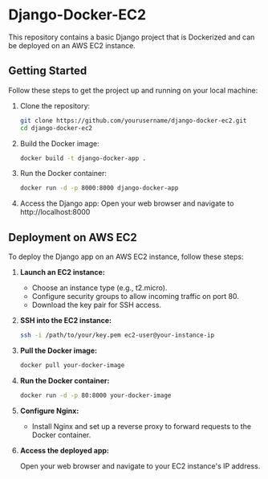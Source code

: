 # Django-Docker-EC2


This repository contains a basic Django project that is Dockerized and can be deployed on an AWS EC2 instance.

## Getting Started

Follow these steps to get the project up and running on your local machine:

1. Clone the repository:
   ```bash
   git clone https://github.com/yourusername/django-docker-ec2.git
   cd django-docker-ec2
   ```
2. Build the Docker image:
   ```bash
   docker build -t django-docker-app .
   ```
3. Run the Docker container:
   ```bash
   docker run -d -p 8000:8000 django-docker-app
   ```

4. Access the Django app:
Open your web browser and navigate to http://localhost:8000


## Deployment on AWS EC2

To deploy the Django app on an AWS EC2 instance, follow these steps:

1. **Launch an EC2 instance:**

    - Choose an instance type (e.g., t2.micro).
    - Configure security groups to allow incoming traffic on port 80.
    - Download the key pair for SSH access.

2. **SSH into the EC2 instance:**

    ```bash
    ssh -i /path/to/your/key.pem ec2-user@your-instance-ip
    ```

3. **Pull the Docker image:**

    ```bash
    docker pull your-docker-image
    ```

4. **Run the Docker container:**

    ```bash
    docker run -d -p 80:8000 your-docker-image
    ```

5. **Configure Nginx:**

    - Install Nginx and set up a reverse proxy to forward requests to the Docker container.

6. **Access the deployed app:**

    Open your web browser and navigate to your EC2 instance's IP address.
